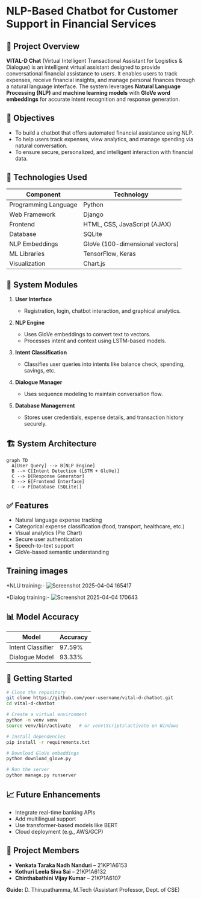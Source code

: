 
# NLP-Based Chatbot for Customer Support in Financial Services

## 📌 Project Overview

**VITAL-D Chat** (Virtual Intelligent Transactional Assistant for Logistics & Dialogue) is an intelligent virtual assistant designed to provide conversational financial assistance to users. It enables users to track expenses, receive financial insights, and manage personal finances through a natural language interface. The system leverages **Natural Language Processing (NLP)** and **machine learning models** with **GloVe word embeddings** for accurate intent recognition and response generation.

## 🎯 Objectives

* To build a chatbot that offers automated financial assistance using NLP.
* To help users track expenses, view analytics, and manage spending via natural conversation.
* To ensure secure, personalized, and intelligent interaction with financial data.

## 🔧 Technologies Used

| Component            | Technology                      |
| -------------------- | ------------------------------- |
| Programming Language | Python                          |
| Web Framework        | Django                          |
| Frontend             | HTML, CSS, JavaScript (AJAX)    |
| Database             | SQLite                          |
| NLP Embeddings       | GloVe (100-dimensional vectors) |
| ML Libraries         | TensorFlow, Keras               |
| Visualization        | Chart.js                        |

## 🧠 System Modules

1. **User Interface**

   * Registration, login, chatbot interaction, and graphical analytics.

2. **NLP Engine**

   * Uses GloVe embeddings to convert text to vectors.
   * Processes intent and context using LSTM-based models.

3. **Intent Classification**

   * Classifies user queries into intents like balance check, spending, savings, etc.

4. **Dialogue Manager**

   * Uses sequence modeling to maintain conversation flow.

5. **Database Management**

   * Stores user credentials, expense details, and transaction history securely.

## 🏗️ System Architecture

```mermaid
graph TD
  A[User Query] --> B[NLP Engine]
  B --> C[Intent Detection (LSTM + GloVe)]
  C --> D[Response Generator]
  D --> E[Frontend Interface]
  C --> F[Database (SQLite)]
```

## ✅ Features

* Natural language expense tracking
* Categorical expense classification (food, transport, healthcare, etc.)
* Visual analytics (Pie Chart)
* Secure user authentication
* Speech-to-text support
* GloVe-based semantic understanding

## Training images

*NLU training:-
![Screenshot 2025-04-04 165417](https://github.com/user-attachments/assets/854c86ca-71f1-4c9f-ac35-f80bc7524740)

*Dialog training:-
![Screenshot 2025-04-04 170643](https://github.com/user-attachments/assets/64c3b786-af11-4b35-b377-3b8a54bbc8fc)

## 📊 Model Accuracy

| Model             | Accuracy |
| ----------------- | -------- |
| Intent Classifier | 97.59%   |
| Dialogue Model    | 93.33%   |

## 🚀 Getting Started

```bash
# Clone the repository
git clone https://github.com/your-username/vital-d-chatbot.git
cd vital-d-chatbot

# Create a virtual environment
python -m venv venv
source venv/bin/activate   # or venv\Scripts\activate on Windows

# Install dependencies
pip install -r requirements.txt

# Download GloVe embeddings
python download_glove.py

# Run the server
python manage.py runserver
```

## 📈 Future Enhancements

* Integrate real-time banking APIs
* Add multilingual support
* Use transformer-based models like BERT
* Cloud deployment (e.g., AWS/GCP)

## 👥 Project Members

* **Venkata Taraka Nadh Nanduri** – 21KP1A6153
* **Kothuri Leela Siva Sai** – 21KP1A6132
* **Chinthabathini Vijay Kumar** – 21KP1A6107

**Guide:** D. Thirupathamma, M.Tech (Assistant Professor, Dept. of CSE)
